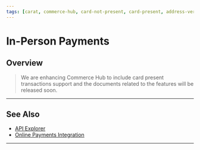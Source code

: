 ```yaml
---
tags: [carat, commerce-hub, card-not-present, card-present, address-veriffication, fraud, AVS]
---
```


# In-Person Payments

## Overview

<!-- theme: danger -->
> We are enhancing Commerce Hub to include card present transactions support and the documents related to the features will be released soon.



---

## See Also

- [API Explorer](../api/?type=post&path=/payments/v1/charges)
- [Online Payments Integration](?path=docs/Getting-Started/Getting-Started-Online.md)

---
